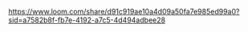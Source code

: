 https://www.loom.com/share/d91c919ae10a4d09a50fa7e985ed99a0?sid=a7582b8f-fb7e-4192-a7c5-4d494adbee28
